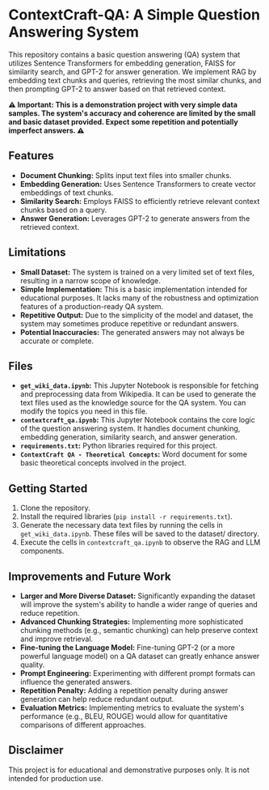 # ContextCraft-QA: A Simple Question Answering System

This repository contains a basic question answering (QA) system that utilizes Sentence Transformers for embedding generation, FAISS for similarity search, and GPT-2 for answer generation. We implement RAG by embedding text chunks and queries, retrieving the most similar chunks, and then prompting GPT-2 to answer based on that retrieved context.

**⚠️ Important: This is a demonstration project with very simple data samples. The system's accuracy and coherence are limited by the small and basic dataset provided. Expect some repetition and potentially imperfect answers. ⚠️**

## Features

* **Document Chunking:** Splits input text files into smaller chunks.
* **Embedding Generation:** Uses Sentence Transformers to create vector embeddings of text chunks.
* **Similarity Search:** Employs FAISS to efficiently retrieve relevant context chunks based on a query.
* **Answer Generation:** Leverages GPT-2 to generate answers from the retrieved context.

## Limitations

* **Small Dataset:** The system is trained on a very limited set of text files, resulting in a narrow scope of knowledge.
* **Simple Implementation:** This is a basic implementation intended for educational purposes. It lacks many of the robustness and optimization features of a production-ready QA system.
* **Repetitive Output:** Due to the simplicity of the model and dataset, the system may sometimes produce repetitive or redundant answers.
* **Potential Inaccuracies:** The generated answers may not always be accurate or complete.

## Files

* **`get_wiki_data.ipynb`:** This Jupyter Notebook is responsible for fetching and preprocessing data from Wikipedia. It can be used to generate the text files used as the knowledge source for the QA system. You can modify the topics you need in this file.
* **`contextcraft_qa.ipynb`:** This Jupyter Notebook contains the core logic of the question answering system. It handles document chunking, embedding generation, similarity search, and answer generation.
* **`requirements.txt`:** Python libraries required for this project.
* **`ContextCraft QA - Theoretical Concepts`:** Word document for some basic theoretical concepts involved in the project.

## Getting Started

1.  Clone the repository.
2.  Install the required libraries (`pip install -r requirements.txt`).
3.  Generate the necessary data text files by running the cells in `get_wiki_data.ipynb`. These files will be saved to the dataset/ directory.
4.  Execute the cells in `contextcraft_qa.ipynb` to observe the RAG and LLM components.

## Improvements and Future Work

* **Larger and More Diverse Dataset:** Significantly expanding the dataset will improve the system's ability to handle a wider range of queries and reduce repetition.
* **Advanced Chunking Strategies:** Implementing more sophisticated chunking methods (e.g., semantic chunking) can help preserve context and improve retrieval.
* **Fine-tuning the Language Model:** Fine-tuning GPT-2 (or a more powerful language model) on a QA dataset can greatly enhance answer quality.
* **Prompt Engineering:** Experimenting with different prompt formats can influence the generated answers.
* **Repetition Penalty:** Adding a repetition penalty during answer generation can help reduce redundant output.
* **Evaluation Metrics:** Implementing metrics to evaluate the system's performance (e.g., BLEU, ROUGE) would allow for quantitative comparisons of different approaches.

## Disclaimer

This project is for educational and demonstrative purposes only. It is not intended for production use.
